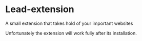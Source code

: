 # Lead-extension
A small extension that takes hold of your important websites

Unfortunately the extension will work fully after its installation.
